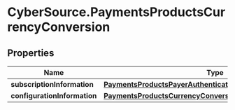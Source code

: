 # CyberSource.PaymentsProductsCurrencyConversion

## Properties
Name | Type | Description | Notes
------------ | ------------- | ------------- | -------------
**subscriptionInformation** | [**PaymentsProductsPayerAuthenticationSubscriptionInformation**](PaymentsProductsPayerAuthenticationSubscriptionInformation.md) |  | [optional] 
**configurationInformation** | [**PaymentsProductsCurrencyConversionConfigurationInformation**](PaymentsProductsCurrencyConversionConfigurationInformation.md) |  | [optional] 


